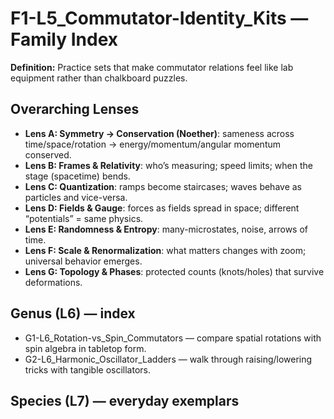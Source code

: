 # F1-L5_Commutator-Identity_Kits — Family Index
**Definition:** Practice sets that make commutator relations feel like lab equipment rather than chalkboard puzzles.
## Overarching Lenses

- **Lens A: Symmetry -> Conservation (Noether)**: sameness across time/space/rotation → energy/momentum/angular momentum conserved.
- **Lens B: Frames & Relativity**: who’s measuring; speed limits; when the stage (spacetime) bends.
- **Lens C: Quantization**: ramps become staircases; waves behave as particles and vice-versa.
- **Lens D: Fields & Gauge**: forces as fields spread in space; different “potentials” = same physics.
- **Lens E: Randomness & Entropy**: many-microstates, noise, arrows of time.
- **Lens F: Scale & Renormalization**: what matters changes with zoom; universal behavior emerges.
- **Lens G: Topology & Phases**: protected counts (knots/holes) that survive deformations.

## Genus (L6) — index
- G1-L6_Rotation-vs_Spin_Commutators — compare spatial rotations with spin algebra in tabletop form.
- G2-L6_Harmonic_Oscillator_Ladders — walk through raising/lowering tricks with tangible oscillators.
## Species (L7) — everyday exemplars
